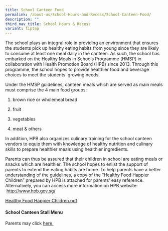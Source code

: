 ```yaml
---
title: School Canteen Food
permalink: /about-us/School-Hours-and-Recess/School-Canteen-Food/
description: ""
third_nav_title: School Hours & Recess
variant: tiptap
---
```

<p>The school plays an integral role in providing an environment that ensures
the students pick up healthy eating habits from young since they are likely
to consume at least one meal daily in the canteen. As such, the school
has embarked on the Healthy Meals in Schools Programme (HMSP) in collaboration
with Health Promotion Board (HPB) since 2013. Through this programme, the
school hopes to provide healthier food and beverage choices to meet the
students’ growing needs.</p>
<p>Under the HMSP guidelines, canteen meals which are served as main meals
must comprise the 4 main food groups:</p>
<ol>
<li>
<p>brown rice or wholemeal bread</p>
</li>
<li>
<p>fruit</p>
</li>
<li>
<p>vegetables</p>
</li>
<li>
<p>meat &amp; others</p>
</li>
</ol>
<p>In addition, HPB also organizes culinary training for the school canteen
vendors to equip them with knowledge of healthy nutrition and culinary
skills to prepare healthier meals using healthier ingredients.</p>
<p>Parents can thus be assured that their children in school are eating meals
or snacks which are healthier. The school hopes to enlist the support of
parents to extend the eating habits are home. To help parents have a better
understanding of the guidelines, a copy of the “Healthy Food Happier Children”
prepared by HPB is attached for parents’ easy reference. Alternatively,
you can access more information on HPB website: &nbsp;<a href="http://www.hpb.gov.sg/" rel="noopener noreferrer nofollow" target="_blank">http://www.hpb.gov.sg/</a>
</p>
<p><a href="/files/Healthy%20Food%20Happier%20Children.pdf" rel="noopener noreferrer nofollow" target="_blank">Healthy Food Happier Children.pdf</a>
</p>
<h4><strong>School Canteen Stall Menu</strong></h4>
<p>Parents may click&nbsp;<a href="/files/SDPS_canteen_menu__15_Apr_2025_.pdf" rel="noopener nofollow" target="_blank">here.</a>
</p>